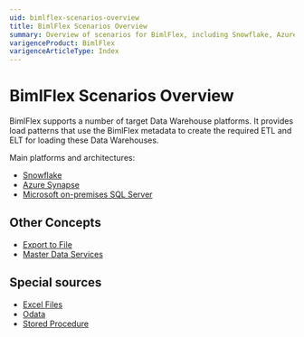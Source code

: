 ```yaml
---
uid: bimlflex-scenarios-overview
title: BimlFlex Scenarios Overview
summary: Overview of scenarios for BimlFlex, including Snowflake, Azure Synapse, SQL Server, Export to File, Master Data Services, Excel, Odata, and Stored Procedures
varigenceProduct: BimlFlex
varigenceArticleType: Index
---
```

# BimlFlex Scenarios Overview

BimlFlex supports a number of target Data Warehouse platforms. It provides load patterns that use the BimlFlex metadata to create the required ETL and ELT for loading these Data Warehouses.

Main platforms and architectures:

* [Snowflake](xref:bimlflex-snowflake-implementation)
* [Azure Synapse](xref:bimlflex-synapse-implementation)
* [Microsoft on-premises SQL Server](xref:ssis-on-prem-sql-server)

## Other Concepts

* [Export to File](xref:bimlflex-export-to-file)
* [Master Data Services](xref:bimlflex-master-data-services)

## Special sources

<!-- * [Dynamics CRM](xref:source-dynamics-crm) -->
* [Excel Files](xref:bimlflex-source-excel-plus)
* [Odata](xref:bimlflex-source-odata)
* [Stored Procedure](xref:bimlflex-source-stored-procedure)
<!-- Salesforce -->
